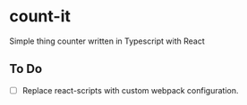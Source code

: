 # count-it

Simple thing counter written in Typescript with React

## To Do

- [ ] Replace react-scripts with custom webpack configuration.
